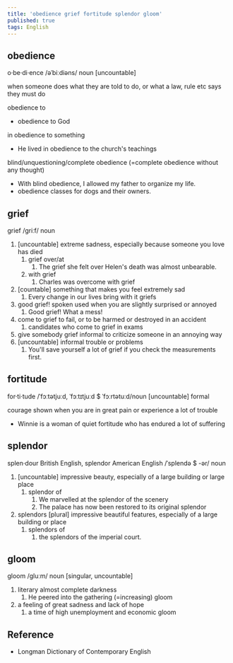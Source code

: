 ```yaml
---
title: 'obedience grief fortitude splendor gloom'
published: true
tags: English
---
```


## obedience

o·be·di·ence /əˈbiːdiəns/ noun [uncountable]

when someone does what they are told to do, or what a law, rule etc says they must do

obedience to

- obedience to God

in obedience to something

- He lived in obedience to the church's teachings

blind/unquestioning/complete obedience (=complete obedience without any thought)

- With blind obedience, I allowed my father to organize my life.
- obedience classes for dogs and their owners.

## grief

grief /ɡriːf/ noun

1. [uncountable] extreme sadness, especially because someone you love has died
   1. grief over/at
      1. The grief she felt over Helen's death was almost unbearable.
   2. with grief
      1. Charles was overcome with grief
2. [countable] something that makes you feel extremely sad
   1. Every change in our lives bring with it griefs
3. good grief! spoken used when you are slightly surprised or annoyed
   1. Good grief! What a mess!
4. come to grief to fail, or to be harmed or destroyed in an accident
   1. candidates who come to grief in exams
5. give somebody grief informal to criticize someone in an annoying way
6. [uncountable] informal trouble or problems
   1. You'll save yourself a lot of grief if you check the measurements first.

## fortitude

for·ti·tude /ˈfɔːtətjuːd, ˈfɔːtɪtjuːd $ ˈfɔːrtətuːd/noun [uncountable] formal

courage shown when you are in great pain or experience a lot of trouble

- Winnie is a woman of quiet fortitude who has endured a lot of suffering

## splendor

splen·dour British English, splendor American English /ˈsplendə $ -ər/ noun

1. [uncountable] impressive beauty, especially of a large building or large place
   1. splendor of
      1. We marvelled at the splendor of the scenery
      2. The palace has now been restored to its original splendor
2. splendors [plural] impressive beautiful features, especially of a large building or place
   1. splendors of
      1. the splendors of the imperial court.

## gloom

gloom /ɡluːm/ noun [singular, uncountable]

1. literary almost complete darkness
   1. He peered into the gathering (=increasing) gloom
2. a feeling of great sadness and lack of hope
   1. a time of high unemployment and economic gloom

## Reference

- Longman Dictionary of Contemporary English